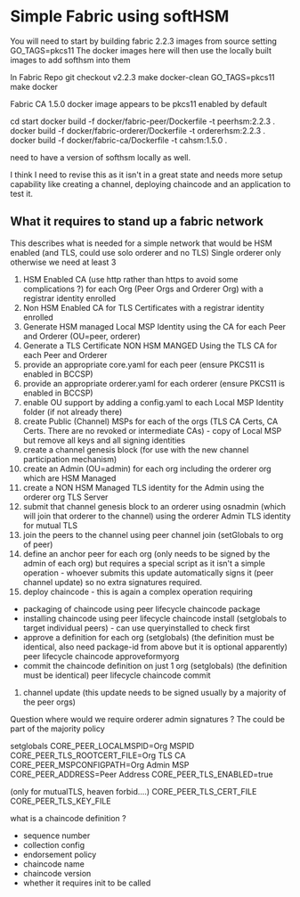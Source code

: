 # Simple Fabric using softHSM

You will need to start by building fabric 2.2.3 images from source setting GO_TAGS=pkcs11
The docker images here will then use the locally built images to add softhsm into them

In Fabric Repo
git checkout v2.2.3
make docker-clean
GO_TAGS=pkcs11 make docker

Fabric CA 1.5.0 docker image appears to be pkcs11 enabled by default



cd start
docker build -f docker/fabric-peer/Dockerfile -t peerhsm:2.2.3 .
docker build -f docker/fabric-orderer/Dockerfile -t ordererhsm:2.2.3 .
docker build -f docker/fabric-ca/Dockerfile -t cahsm:1.5.0 .

need to have a version of softhsm locally as well.


I think I need to revise this as it isn't in a great state and needs more setup capability like creating a channel, deploying chaincode and an application to test it.

## What it requires to stand up a fabric network

This describes what is needed for a simple network that would be HSM enabled (and TLS, could use solo orderer and no TLS)
Single orderer only otherwise we need at least 3

1. HSM Enabled CA (use http rather than https to avoid some complications ?) for each Org (Peer Orgs and Orderer Org) with a registrar identity enrolled
2. Non HSM Enabled CA for TLS Certificates with a registrar identity enrolled
3. Generate HSM managed Local MSP Identity using the CA for each Peer and Orderer (OU=peer, orderer)
4. Generate a TLS Certificate NON HSM MANGED Using the TLS CA for each Peer and Orderer
5. provide an appropriate core.yaml for each peer (ensure PKCS11 is enabled in BCCSP)
6. provide an appropriate orderer.yaml for each orderer (ensure PKCS11 is enabled in BCCSP)
7. enable OU support by adding a config.yaml to each Local MSP Identity folder (if not already there)
8. create Public (Channel) MSPs for each of the orgs (TLS CA Certs, CA Certs. There are no revoked or intermediate CAs) - copy of Local MSP but remove all keys and all signing identities
9. create a channel genesis block (for use with the new channel participation mechanism)
10. create an Admin (OU=admin) for each org including the orderer org which are HSM Managed
11. create a NON HSM Managed TLS identity for the Admin using the orderer org TLS Server
12. submit that channel genesis block to an orderer using osnadmin (which will join that orderer to the channel) using the orderer Admin TLS identity for mutual TLS
13. join the peers to the channel using peer channel join (setGlobals to org of peer)
14. define an anchor peer for each org (only needs to be signed by the admin of each org) but requires a special script as it isn't a simple operation - whoever submits this update automatically signs it (peer channel update) so no extra signatures required.
15. deploy chaincode - this is again a complex operation requiring
  - packaging of chaincode using peer lifecycle chaincode package
  - installing chaincode using peer lifecycle chaincode install (setglobals to target individual peers) - can use queryinstalled to check first
  - approve a definition for each org (setglobals) (the definition must be identical, also need package-id from above but it is optional apparently) peer lifecycle chaincode approveformyorg
  - commit the chaincode definition on just 1 org (setglobals) (the definition must be identical) peer lifecycle chaincode commit
1.  channel update (this update needs to be signed usually by a majority of the peer orgs)


Question where would we require orderer admin signatures ? The could be part of the majority policy



setglobals
CORE_PEER_LOCALMSPID=Org MSPID
CORE_PEER_TLS_ROOTCERT_FILE=Org TLS CA
CORE_PEER_MSPCONFIGPATH=Org Admin MSP
CORE_PEER_ADDRESS=Peer Address
CORE_PEER_TLS_ENABLED=true

(only for mutualTLS, heaven forbid....)
CORE_PEER_TLS_CERT_FILE
CORE_PEER_TLS_KEY_FILE


what is a chaincode definition ?
- sequence number
- collection config
- endorsement policy
- chaincode name
- chaincode version
- whether it requires init to be called